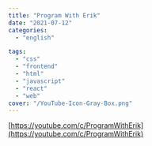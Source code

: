 ```yaml
---
title: "Program With Erik"
date: "2021-07-12"
categories:
  - "english"

tags:
  - "css"
  - "frontend"
  - "html"
  - "javascript"
  - "react"
  - "web"
cover: "/YouTube-Icon-Gray-Box.png"
---
```


[https://youtube.com/c/ProgramWithErik](https://youtube.com/c/ProgramWithErik)
